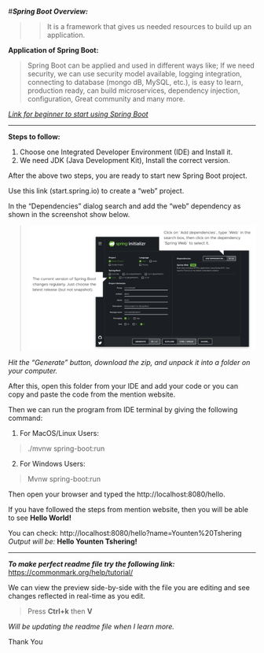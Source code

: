 #**_Spring Boot Overview:_**
>>It is a framework that gives us needed resources to build up an application.

**Application of Spring Boot:**
>Spring Boot can be applied and used in different ways like; If we need security, we can use security model available, logging integration, connecting to database (mongo dB, MySQL, etc.), is easy to learn, production ready, can build microservices, dependency injection, configuration, Great community and many more.

[_Link for beginner to start using Spring Boot_](https://spring.io/quickstart)

---

**Steps to follow:**
1.	Choose one Integrated Developer Environment (IDE) and Install it.
2.	We need JDK (Java Development Kit), Install the correct version.

After the above two steps, you are ready to start new Spring Boot project.

Use this link (start.spring.io) to create a “web” project.

In the “Dependencies” dialog search and add the “web” dependency as shown in the screenshot show below.
>![alt](1.png)

_Hit the “Generate” button, download the zip, and unpack it into a folder on your computer._

After this, open this folder from your IDE and add your code or you can copy and paste the code from the mention website.

Then we can run the program from IDE terminal by giving the following command:
1.	For MacOS/Linux Users:
>./mvnw spring-boot:run

2.	For Windows Users:
>Mvnw spring-boot:run

Then open your browser and typed the http://localhost:8080/hello.

If you have followed the steps from mention website, then you will be able to see **Hello World!** 

You can check: http://localhost:8080/hello?name=Younten%20Tshering
_Output will be:_
**Hello Younten Tshering!**

--- 

_**To make perfect readme file try the following link:**_
https://commonmark.org/help/tutorial/

We can view the preview side-by-side with the file you are editing and see changes reflected in real-time as you edit.

>Press **Ctrl+k** then **V**

_Will be updating the readme file when I learn more._

Thank You
